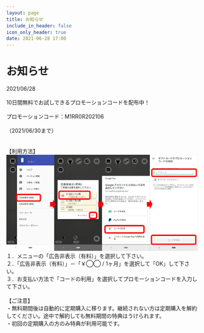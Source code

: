 ```yaml
---
layout: page
title: お知らせ
include_in_header: false
icon_only_header: true
date: 2021-06-28 17:00
---
```

# お知らせ
2021/06/28
<br><br>
10日間無料でお試しできるプロモーションコードを配布中！
<br><br>
プロモーションコード：M1RR0R202106
<br><br>
（2021/06/30まで）
<br><br><br>
【利用方法】
<br>
![](../assets/notice/PromotionCode.png)
<br>
１．メニューの「広告非表示（有料）」を選択して下さい。
<br>
２．「広告非表示（有料）」－「￥◯◯ / 1ヶ月」を選択して「OK」して下さい。
<br>
３．お支払い方法で「コードの利用」を選択してプロモーションコードを入力して下さい。
<br><br>
【ご注意】
<br>
・無料期間後は自動的に定期購入に移ります。継続されない方は定期購入を解約してください。途中で解約しても無料期間の特典はうけられます。
<br>
・初回の定期購入の方のみ特典が利用可能です。
<br>